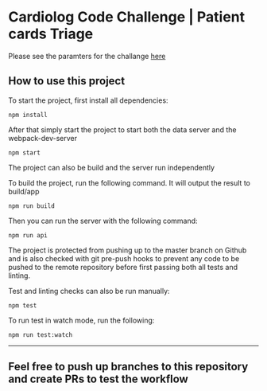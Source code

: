 # Cardiolog Code Challenge | Patient cards Triage

Please see the paramters for the challange [here](CHALLANGE_DESCRIPTION.md)

## How to use this project

To start the project, first install all dependencies:
```
npm install
````

After that simply start the project to start both the data server and the webpack-dev-server
```
npm start
````

The project can also be build and the server run independently

To build the project, run the following command. It will output the result to build/app
```
npm run build
```

Then you can run the server with the following command:
```
npm run api
```

The project is protected from pushing up to the master branch on Github and is also checked with git pre-push hooks to prevent any code to be pushed to the remote repository before first passing both all tests and linting.

Test and linting checks can also be run manually:
```
npm test
```
To run test in watch mode, run the following:
```
npm run test:watch
```

_____

## Feel free to push up branches to this repository and create PRs to test the workflow
